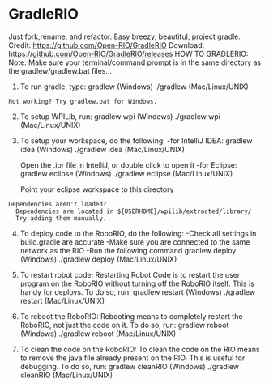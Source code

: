 # GradleRIO
Just fork,rename, and refactor. Easy breezy, beautiful, project gradle.
Credit: https://github.com/Open-RIO/GradleRIO
Download: https://github.com/Open-RIO/GradleRIO/releases
HOW TO GRADLERIO:
  Note: Make sure your terminal/command prompt is in the
  same directory as the gradlew/gradlew.bat files...

  1) To run gradle, type:
    gradlew               (Windows)
    ./gradlew             (Mac/Linux/UNIX)

    Not working? Try gradlew.bat for Windows.

  2) To setup WPILib, run:
    gradlew       wpi     (Windows)
    ./gradlew     wpi     (Mac/Linux/UNIX)

  3) To setup your workspace, do the following:
    -for IntelliJ IDEA:
      gradlew     idea    (Windows)
      ./gradlew   idea    (Mac/Linux/UNIX)

      Open the .ipr file in IntelliJ, or double click to open it
    -for Eclipse:
      gradlew     eclipse (Windows)
      ./gradlew   eclipse (Mac/Linux/UNIX)

      Point your eclipse workspace to this directory

    Dependencies aren't loaded?
      Dependencies are located in ${USERHOME}/wpilib/extracted/library/
      Try adding them manually.

  4) To deploy code to the RoboRIO, do the following:
    -Check all settings in build.gradle are accurate
    -Make sure you are connected to the same network as the RIO
    -Run the following command
      gradlew     deploy  (Windows)
      ./gradlew   deploy  (Mac/Linux/UNIX)

  5) To restart robot code:
    Restarting Robot Code is to restart the user program on the RoboRIO without
    turning off the RoboRIO itself. This is handy for deploys.
    To do so, run:
      gradlew     restart  (Windows)
      ./gradlew   restart  (Mac/Linux/UNIX)

  6) To reboot the RoboRIO:
    Rebooting means to completely restart the RoboRIO, not just the code on
    it. To do so, run:
      gradlew     reboot  (Windows)
      ./gradlew   reboot  (Mac/Linux/UNIX)

  7) To clean the code on the RoboRIO:
    To clean the code on the RIO means to remove the java file already present
    on the RIO. This is useful for debugging. To do so, run:
      gradlew     cleanRIO  (Windows)
      ./gradlew   cleanRIO  (Mac/Linux/UNIX)
